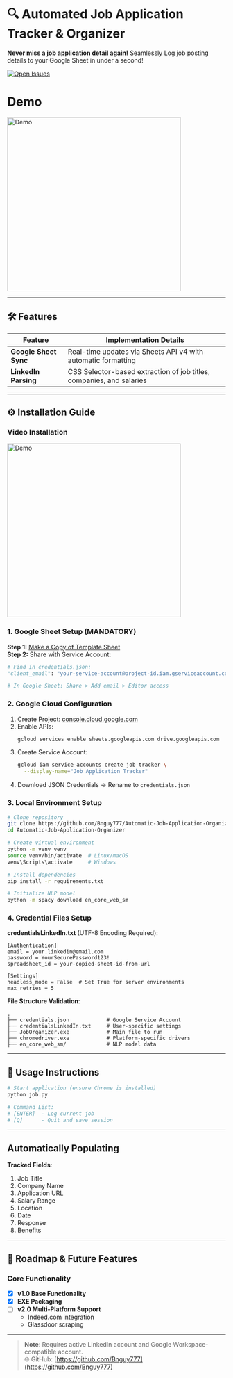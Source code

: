 # 🔍 Automated Job Application Tracker & Organizer <a name="overview"></a>

**Never miss a job application detail again!** Seamlessly Log job posting details to your Google Sheet in under a second!

[![Open Issues](https://img.shields.io/github/issues/Bnguy777/Automatic-Job-Application-Organizer)](https://github.com/Bnguy777/Automatic-Job-Application-Organizer/issues)

# Demo

<a href="https://youtu.be/dir-9kCgLRQ?si=xrv-l9fFqYcxeeLO&t=304">
  <img src="https://img.youtube.com/vi/dir-9kCgLRQ/maxresdefault.jpg" alt="Demo" width="400"/>
</a>

---

## 🛠️ Features <a name="features"></a>

| Feature                | Implementation Details                                                                 |
|------------------------|---------------------------------------------------------------------------------------|
| **Google Sheet Sync**  | Real-time updates via Sheets API v4 with automatic formatting                         |
| **LinkedIn Parsing**   | CSS Selector-based extraction of job titles, companies, and salaries                 |

---

## ⚙️ Installation Guide <a name="installation"></a>

### Video Installation
<a href="https://youtu.be/dir-9kCgLRQ?si=qngRT6QHpq8tSkRI">
  <img src="https://img.youtube.com/vi/dir-9kCgLRQ/maxresdefault.jpg" alt="Demo" width="400"/>
</a>

### 1. Google Sheet Setup (MANDATORY)
**Step 1:** [Make a Copy of Template Sheet](https://docs.google.com/spreadsheets/d/1jEu5SZAC8szJa9HBLkUzjHBen_NDxcdvQIMF1tHI88Q/copy)  
**Step 2:** Share with Service Account:
```python
# Find in credentials.json:
"client_email": "your-service-account@project-id.iam.gserviceaccount.com"

# In Google Sheet: Share > Add email > Editor access
```

### 2. Google Cloud Configuration
1. Create Project: [console.cloud.google.com](https://console.cloud.google.com/)
2. Enable APIs:
   ```bash
   gcloud services enable sheets.googleapis.com drive.googleapis.com
   ```
3. Create Service Account:
   ```bash
   gcloud iam service-accounts create job-tracker \
     --display-name="Job Application Tracker"
   ```
4. Download JSON Credentials → Rename to `credentials.json`

### 3. Local Environment Setup
```bash
# Clone repository
git clone https://github.com/Bnguy777/Automatic-Job-Application-Organizer.git
cd Automatic-Job-Application-Organizer

# Create virtual environment
python -m venv venv
source venv/bin/activate  # Linux/macOS
venv\Scripts\activate     # Windows

# Install dependencies
pip install -r requirements.txt

# Initialize NLP model
python -m spacy download en_core_web_sm
```

### 4. Credential Files Setup
**credentialsLinkedIn.txt** (UTF-8 Encoding Required):
```plaintext
[Authentication]
email = your.linkedin@email.com
password = YourSecurePassword123!
spreadsheet_id = your-copied-sheet-id-from-url

[Settings]
headless_mode = False  # Set True for server environments
max_retries = 5
```

**File Structure Validation**:
```
.
├── credentials.json            # Google Service Account
├── credentialsLinkedIn.txt     # User-specific settings
├── JobOrganizer.exe            # Main file to run
├── chromedriver.exe            # Platform-specific drivers
├── en_core_web_sm/             # NLP model data
```

---

## 🚀 Usage Instructions <a name="usage"></a>

```bash
# Start application (ensure Chrome is installed)
python job.py

# Command List:
# [ENTER]  - Log current job
# [Q]      - Quit and save session
```

---

## Automatically Populating </a>


**Tracked Fields**:
1. Job Title 
2. Company Name 
3. Application URL 
4. Salary Range
5. Location
6. Date
7. Response
8. Benefits

---

## 🌟 Roadmap & Future Features <a name="roadmap"></a>

### Core Functionality
- [x] **v1.0 Base Functionality** 
- [x] **EXE Packaging** 
- [ ] **v2.0 Multi-Platform Support** 
  - Indeed.com integration
  - Glassdoor scraping

---

> **Note**: Requires active LinkedIn account and Google Workspace-compatible account.  
> 🌐 GitHub: [https://github.com/Bnguy777](https://github.com/Bnguy777)
